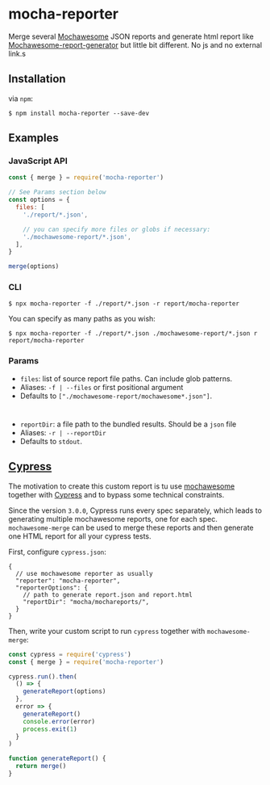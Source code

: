 # mocha-reporter

Merge several [Mochawesome](https://github.com/adamgruber/mochawesome) JSON reports and generate html report like [Mochawesome-report-generator](https://github.com/adamgruber/mochawesome-report-generator) but little bit different. No js and no external link.s

## Installation

via `npm`:

```
$ npm install mocha-reporter --save-dev
```

## Examples

### JavaScript API

```javascript
const { merge } = require('mocha-reporter')

// See Params section below
const options = {
  files: [
    './report/*.json',

    // you can specify more files or globs if necessary:
    './mochawesome-report/*.json',
  ],
}

merge(options)
```

### CLI

```
$ npx mocha-reporter -f ./report/*.json -r report/mocha-reporter
```

You can specify as many paths as you wish:

```
$ npx mocha-reporter -f ./report/*.json ./mochawesome-report/*.json r report/mocha-reporter
```

### Params

- `files`: list of source report file paths. Can include glob patterns.
- Aliases: `-f | --files` or first positional argument
- Defaults to `["./mochawesome-report/mochawesome*.json"]`.
#
- `reportDir`: a file path to the bundled results. Should be a `json` file 
- Aliases: `-r | --reportDir`
- Defaults to `stdout`.

## [Cypress](https://github.com/cypress-io/cypress)

The motivation to create this custom report is tu use [mochawesome](https://github.com/adamgruber/mochawesome) together with [Cypress](https://github.com/cypress-io/cypress) and to bypass some technical constraints.

Since the version `3.0.0`, Cypress runs every spec separately, which leads to generating multiple mochawesome reports, one for each spec. `mochawesome-merge` can be used to merge these reports and then generate one HTML report for all your cypress tests.

First, configure `cypress.json`:

```jsonc
{
  // use mochawesome reporter as usually
  "reporter": "mocha-reporter",
  "reporterOptions": {
    // path to generate report.json and report.html
    "reportDir": "mocha/mochareports/",
  }
}
```

Then, write your custom script to run `cypress` together with `mochawesome-merge`:

```javascript
const cypress = require('cypress')
const { merge } = require('mocha-reporter')

cypress.run().then(
  () => {
    generateReport(options)
  },
  error => {
    generateReport()
    console.error(error)
    process.exit(1)
  }
)

function generateReport() {
  return merge()
}
```
